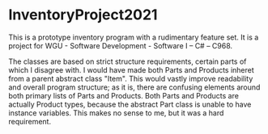 # InventoryProject2021
This is a prototype inventory program with a rudimentary feature set. It is a project for WGU - Software Development - Software I – C# – C968.

The classes are based on strict structure requirements, certain parts of which I disagree with. I would have made both Parts and Products inheret from a parent abstract class "Item". This would vastly improve readability and overall program structure; as it is, there are confusing elements around both primary lists of Parts and Products. Both Parts and Products are actually Product types, because the abstract Part class is unable to have instance variables. This makes no sense to me, but it was a hard requirement.
